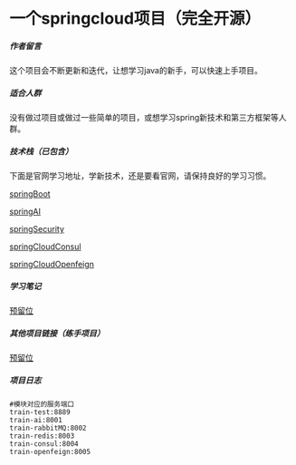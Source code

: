 # 一个springcloud项目（完全开源）

##### 作者留言

这个项目会不断更新和迭代，让想学习java的新手，可以快速上手项目。

##### 适合人群

没有做过项目或做过一些简单的项目，或想学习spring新技术和第三方框架等人群。

##### 技术栈（已包含）

下面是官网学习地址，学新技术，还是要看官网，请保持良好的学习习惯。

[springBoot](https://docs.spring.io/spring-boot/index.html)

[springAI](https://docs.spring.io/spring-ai/reference/index.html)

[springSecurity](https://docs.spring.io/spring-security/reference/index.html)

[springCloudConsul](https://spring.io/projects/spring-cloud-consul)

[springCloudOpenfeign](https://spring.io/projects/spring-cloud-openfeign)



##### 学习笔记

[预留位]()



##### 其他项目链接（练手项目）

[预留位]()



##### 项目日志

```
#模块对应的服务端口
train-test:8889
train-ai:8001
train-rabbitMQ:8002
train-redis:8003
train-consul:8004
train-openfeign:8005
```



